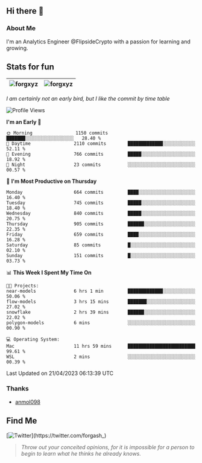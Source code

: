 ## Hi there 👋

### About Me

I'm an Analytics Engineer @FlipsideCrypto with a passion for learning and growing.
  
## Stats for fun

| <img align="center" src="https://github-readme-streak-stats.herokuapp.com/?user=forgxyz&theme=tokyonight" alt="forgxyz" /> | <img align="center" src="https://github-readme-stats.vercel.app/api?username=forgxyz&theme=tokyonight&show_icons=true" alt="forgxyz" /> |
| ------------- |------------- |

*I am certainly not an early bird, but I like the commit by time table*  

<!--START_SECTION:waka-->
![Profile Views](http://img.shields.io/badge/Profile%20Views-6-blue)

**I'm an Early 🐤** 

```text
🌞 Morning                1150 commits        ███████░░░░░░░░░░░░░░░░░░   28.40 % 
🌆 Daytime                2110 commits        █████████████░░░░░░░░░░░░   52.11 % 
🌃 Evening                766 commits         █████░░░░░░░░░░░░░░░░░░░░   18.92 % 
🌙 Night                  23 commits          ░░░░░░░░░░░░░░░░░░░░░░░░░   00.57 % 
```
📅 **I'm Most Productive on Thursday** 

```text
Monday                   664 commits         ████░░░░░░░░░░░░░░░░░░░░░   16.40 % 
Tuesday                  745 commits         █████░░░░░░░░░░░░░░░░░░░░   18.40 % 
Wednesday                840 commits         █████░░░░░░░░░░░░░░░░░░░░   20.75 % 
Thursday                 905 commits         ██████░░░░░░░░░░░░░░░░░░░   22.35 % 
Friday                   659 commits         ████░░░░░░░░░░░░░░░░░░░░░   16.28 % 
Saturday                 85 commits          █░░░░░░░░░░░░░░░░░░░░░░░░   02.10 % 
Sunday                   151 commits         █░░░░░░░░░░░░░░░░░░░░░░░░   03.73 % 
```


📊 **This Week I Spent My Time On** 

```text
🐱‍💻 Projects: 
near-models              6 hrs 1 min         █████████████░░░░░░░░░░░░   50.06 % 
flow-models              3 hrs 15 mins       ███████░░░░░░░░░░░░░░░░░░   27.02 % 
snowflake                2 hrs 39 mins       ██████░░░░░░░░░░░░░░░░░░░   22.02 % 
polygon-models           6 mins              ░░░░░░░░░░░░░░░░░░░░░░░░░   00.90 % 

💻 Operating System: 
Mac                      11 hrs 59 mins      █████████████████████████   99.61 % 
WSL                      2 mins              ░░░░░░░░░░░░░░░░░░░░░░░░░   00.39 % 
```


 Last Updated on 21/04/2023 06:13:39 UTC
<!--END_SECTION:waka-->

### Thanks
 - [anmol098](https://github.com/anmol098/waka-readme-stats/)
  
## Find Me
[![Twitter](https://img.shields.io/twitter/url/https/twitter.com/forgash_.svg?style=social&label=Follow%20%40forgash_)](https://twitter.com/forgash_)


> *Throw out your conceited opinions, for it is impossible for a person to begin to learn what he thinks he already knows.* 
